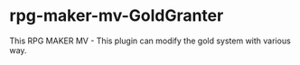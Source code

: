# rpg-maker-mv-GoldGranter
This RPG MAKER MV - This plugin can modify the gold system with various way.
